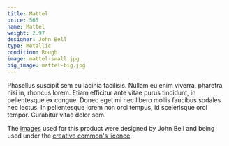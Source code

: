 ```yaml
---
title: Mattel
price: 565
name: Mattel
weight: 2.97
designer: John Bell
type: Metallic
condition: Rough
image: mattel-small.jpg
big_image: mattel-big.jpg
---
```


Phasellus suscipit sem eu lacinia facilisis. Nullam eu enim viverra, pharetra nisi in, rhoncus lorem. Etiam efficitur ante vitae purus tincidunt, in pellentesque ex congue. Donec eget mi nec libero mollis faucibus sodales nec lectus. In pellentesque lorem non orci tempus, id scelerisque orci tempor. Curabitur vitae dolor sem.

The [images][flickr] used for this product were designed by John Bell and being used under the [creative common's licence][licence].

[flickr]: http://www.flickr.com/photos/50290212@N05/15817108478
[licence]: http://creativecommons.org/licenses/by/2.0